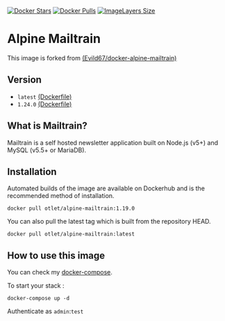[![Docker Stars](https://img.shields.io/docker/stars/otlet/docker-alpine-mailtrain.svg?style=flat-square)](https://hub.docker.com/r/otlet/docker-alpine-mailtrain/)
[![Docker Pulls](https://img.shields.io/docker/pulls/otlet/docker-alpine-mailtrain.svg?style=flat-square)](https://hub.docker.com/r/otlet/docker-alpine-mailtrain/)
[![ImageLayers Size](https://img.shields.io/imagelayers/image-size/otlet/docker-alpine-mailtrain/latest.svg?style=flat-square)](https://hub.docker.com/r/otlet/docker-alpine-mailtrain/)

# Alpine Mailtrain

This image is forked from [(Evild67/docker-alpine-mailtrain)](https://github.com/Evild67/docker-alpine-mailtrain/)

## Version

- `latest` [(Dockerfile)](https://github.com/otlet/docker-alpine-mailtrain/blob/master/Dockerfile)
- `1.24.0` [(Dockerfile)](https://github.com/otlet/docker-alpine-mailtrain/blob/6dce80f66b868904fe4c579f3314223cd4c3f81c/Dockerfile)

## What is Mailtrain?

Mailtrain is a self hosted newsletter application built on Node.js (v5+) and MySQL (v5.5+ or MariaDB).

## Installation
Automated builds of the image are available on Dockerhub and is the recommended method of installation.
```
docker pull otlet/alpine-mailtrain:1.19.0
```
You can also pull the latest tag which is built from the repository HEAD.
```
docker pull otlet/alpine-mailtrain:latest
```

## How to use this image
You can check my [docker-compose](https://github.com/otlet/docker-alpine-mailtrain/blob/master/docker-compose.yml).

To start your stack :
```
docker-compose up -d
```

Authenticate as ```admin```:```test```